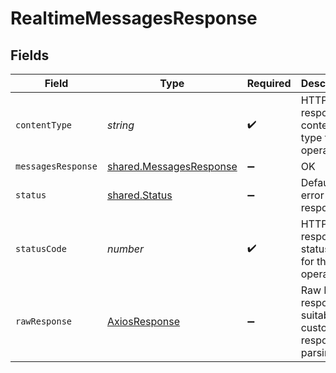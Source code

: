 # RealtimeMessagesResponse


## Fields

| Field                                                                     | Type                                                                      | Required                                                                  | Description                                                               |
| ------------------------------------------------------------------------- | ------------------------------------------------------------------------- | ------------------------------------------------------------------------- | ------------------------------------------------------------------------- |
| `contentType`                                                             | *string*                                                                  | :heavy_check_mark:                                                        | HTTP response content type for this operation                             |
| `messagesResponse`                                                        | [shared.MessagesResponse](../../../sdk/models/shared/messagesresponse.md) | :heavy_minus_sign:                                                        | OK                                                                        |
| `status`                                                                  | [shared.Status](../../../sdk/models/shared/status.md)                     | :heavy_minus_sign:                                                        | Default error response                                                    |
| `statusCode`                                                              | *number*                                                                  | :heavy_check_mark:                                                        | HTTP response status code for this operation                              |
| `rawResponse`                                                             | [AxiosResponse](https://axios-http.com/docs/res_schema)                   | :heavy_minus_sign:                                                        | Raw HTTP response; suitable for custom response parsing                   |